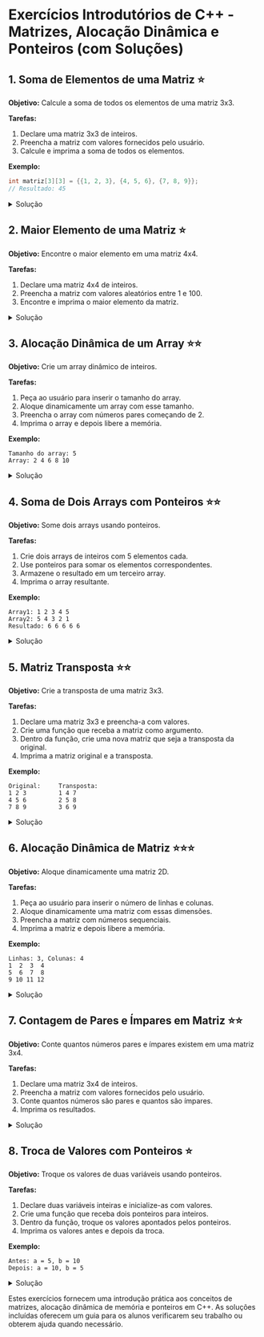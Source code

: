 # Exercícios Introdutórios de C++ - Matrizes, Alocação Dinâmica e Ponteiros (com Soluções)

## 1. Soma de Elementos de uma Matriz ⭐
**Objetivo:** Calcule a soma de todos os elementos de uma matriz 3x3.

**Tarefas:**
1. Declare uma matriz 3x3 de inteiros.
2. Preencha a matriz com valores fornecidos pelo usuário.
3. Calcule e imprima a soma de todos os elementos.

**Exemplo:**
```cpp
int matriz[3][3] = {{1, 2, 3}, {4, 5, 6}, {7, 8, 9}};
// Resultado: 45
```

<details>
<summary>Solução</summary>

```cpp
#include <iostream>
using namespace std;

int main() {
    int matriz[3][3];
    int soma = 0;

    // Preenchendo a matriz
    cout << "Digite os 9 elementos da matriz:" << endl;
    for(int i = 0; i < 3; i++) {
        for(int j = 0; j < 3; j++) {
            cin >> matriz[i][j];
        }
    }

    // Calculando a soma
    for(int i = 0; i < 3; i++) {
        for(int j = 0; j < 3; j++) {
            soma += matriz[i][j];
        }
    }

    cout << "A soma de todos os elementos é: " << soma << endl;

    return 0;
}
```

</details>

## 2. Maior Elemento de uma Matriz ⭐
**Objetivo:** Encontre o maior elemento em uma matriz 4x4.

**Tarefas:**
1. Declare uma matriz 4x4 de inteiros.
2. Preencha a matriz com valores aleatórios entre 1 e 100.
3. Encontre e imprima o maior elemento da matriz.

<details>
<summary>Solução</summary>

```cpp
#include <iostream>
#include <cstdlib>
#include <ctime>
using namespace std;

int main() {
    int matriz[4][4];
    int maior = 0;

    // Inicializar o gerador de números aleatórios
    srand(time(0));

    // Preenchendo a matriz com números aleatórios
    for(int i = 0; i < 4; i++) {
        for(int j = 0; j < 4; j++) {
            matriz[i][j] = rand() % 100 + 1;  // Números entre 1 e 100
            cout << matriz[i][j] << "\t";
            if(matriz[i][j] > maior) {
                maior = matriz[i][j];
            }
        }
        cout << endl;
    }

    cout << "O maior elemento da matriz é: " << maior << endl;

    return 0;
}
```

</details>

## 3. Alocação Dinâmica de um Array ⭐⭐
**Objetivo:** Crie um array dinâmico de inteiros.

**Tarefas:**
1. Peça ao usuário para inserir o tamanho do array.
2. Aloque dinamicamente um array com esse tamanho.
3. Preencha o array com números pares começando de 2.
4. Imprima o array e depois libere a memória.

**Exemplo:**
```
Tamanho do array: 5
Array: 2 4 6 8 10
```

<details>
<summary>Solução</summary>

```cpp
#include <iostream>
using namespace std;

int main() {
    int tamanho;
    cout << "Digite o tamanho do array: ";
    cin >> tamanho;

    // Alocação dinâmica
    int* array = new int[tamanho];

    // Preenchendo o array
    for(int i = 0; i < tamanho; i++) {
        array[i] = (i + 1) * 2;
    }

    // Imprimindo o array
    cout << "Array: ";
    for(int i = 0; i < tamanho; i++) {
        cout << array[i] << " ";
    }
    cout << endl;

    // Liberando a memória
    delete[] array;

    return 0;
}
```

</details>

## 4. Soma de Dois Arrays com Ponteiros ⭐⭐
**Objetivo:** Some dois arrays usando ponteiros.

**Tarefas:**
1. Crie dois arrays de inteiros com 5 elementos cada.
2. Use ponteiros para somar os elementos correspondentes.
3. Armazene o resultado em um terceiro array.
4. Imprima o array resultante.

**Exemplo:**
```
Array1: 1 2 3 4 5
Array2: 5 4 3 2 1
Resultado: 6 6 6 6 6
```

<details>
<summary>Solução</summary>

```cpp
#include <iostream>
using namespace std;

int main() {
    int array1[5] = {1, 2, 3, 4, 5};
    int array2[5] = {5, 4, 3, 2, 1};
    int resultado[5];

    int *ptr1 = array1;
    int *ptr2 = array2;
    int *ptr_res = resultado;

    for(int i = 0; i < 5; i++) {
        *ptr_res = *ptr1 + *ptr2;
        ptr1++;
        ptr2++;
        ptr_res++;
    }

    cout << "Resultado: ";
    for(int i = 0; i < 5; i++) {
        cout << resultado[i] << " ";
    }
    cout << endl;

    return 0;
}
```

</details>

## 5. Matriz Transposta ⭐⭐
**Objetivo:** Crie a transposta de uma matriz 3x3.

**Tarefas:**
1. Declare uma matriz 3x3 e preencha-a com valores.
2. Crie uma função que receba a matriz como argumento.
3. Dentro da função, crie uma nova matriz que seja a transposta da original.
4. Imprima a matriz original e a transposta.

**Exemplo:**
```
Original:     Transposta:
1 2 3         1 4 7
4 5 6         2 5 8
7 8 9         3 6 9
```

<details>
<summary>Solução</summary>

```cpp
#include <iostream>
using namespace std;

void transpor(int matriz[3][3]) {
    int transposta[3][3];

    for(int i = 0; i < 3; i++) {
        for(int j = 0; j < 3; j++) {
            transposta[j][i] = matriz[i][j];
        }
    }

    cout << "Matriz Original:" << endl;
    for(int i = 0; i < 3; i++) {
        for(int j = 0; j < 3; j++) {
            cout << matriz[i][j] << " ";
        }
        cout << endl;
    }

    cout << "Matriz Transposta:" << endl;
    for(int i = 0; i < 3; i++) {
        for(int j = 0; j < 3; j++) {
            cout << transposta[i][j] << " ";
        }
        cout << endl;
    }
}

int main() {
    int matriz[3][3] = {{1, 2, 3}, {4, 5, 6}, {7, 8, 9}};
    transpor(matriz);
    return 0;
}
```

</details>

## 6. Alocação Dinâmica de Matriz ⭐⭐⭐
**Objetivo:** Aloque dinamicamente uma matriz 2D.

**Tarefas:**
1. Peça ao usuário para inserir o número de linhas e colunas.
2. Aloque dinamicamente uma matriz com essas dimensões.
3. Preencha a matriz com números sequenciais.
4. Imprima a matriz e depois libere a memória.

**Exemplo:**
```
Linhas: 3, Colunas: 4
1  2  3  4
5  6  7  8
9 10 11 12
```

<details>
<summary>Solução</summary>

```cpp
#include <iostream>
using namespace std;

int main() {
    int linhas, colunas;
    cout << "Digite o número de linhas: ";
    cin >> linhas;
    cout << "Digite o número de colunas: ";
    cin >> colunas;

    // Alocação dinâmica da matriz
    int** matriz = new int*[linhas];
    for(int i = 0; i < linhas; i++) {
        matriz[i] = new int[colunas];
    }

    // Preenchendo a matriz
    int valor = 1;
    for(int i = 0; i < linhas; i++) {
        for(int j = 0; j < colunas; j++) {
            matriz[i][j] = valor++;
        }
    }

    // Imprimindo a matriz
    for(int i = 0; i < linhas; i++) {
        for(int j = 0; j < colunas; j++) {
            cout << matriz[i][j] << "\t";
        }
        cout << endl;
    }

    // Liberando a memória
    for(int i = 0; i < linhas; i++) {
        delete[] matriz[i];
    }
    delete[] matriz;

    return 0;
}
```

</details>

## 7. Contagem de Pares e Ímpares em Matriz ⭐⭐
**Objetivo:** Conte quantos números pares e ímpares existem em uma matriz 3x4.

**Tarefas:**
1. Declare uma matriz 3x4 de inteiros.
2. Preencha a matriz com valores fornecidos pelo usuário.
3. Conte quantos números são pares e quantos são ímpares.
4. Imprima os resultados.

<details>
<summary>Solução</summary>

```cpp
#include <iostream>
using namespace std;

int main() {
    int matriz[3][4];
    int pares = 0, impares = 0;

    cout << "Digite os 12 elementos da matriz:" << endl;
    for(int i = 0; i < 3; i++) {
        for(int j = 0; j < 4; j++) {
            cin >> matriz[i][j];
            if(matriz[i][j] % 2 == 0) {
                pares++;
            } else {
                impares++;
            }
        }
    }

    cout << "Quantidade de números pares: " << pares << endl;
    cout << "Quantidade de números ímpares: " << impares << endl;

    return 0;
}
```

</details>

## 8. Troca de Valores com Ponteiros ⭐
**Objetivo:** Troque os valores de duas variáveis usando ponteiros.

**Tarefas:**
1. Declare duas variáveis inteiras e inicialize-as com valores.
2. Crie uma função que receba dois ponteiros para inteiros.
3. Dentro da função, troque os valores apontados pelos ponteiros.
4. Imprima os valores antes e depois da troca.

**Exemplo:**
```
Antes: a = 5, b = 10
Depois: a = 10, b = 5
```

<details>
<summary>Solução</summary>

```cpp
#include <iostream>
using namespace std;

void trocar(int* a, int* b) {
    int temp = *a;
    *a = *b;
    *b = temp;
}

int main() {
    int a = 5, b = 10;

    cout << "Antes: a = " << a << ", b = " << b << endl;

    trocar(&a, &b);

    cout << "Depois: a = " << a << ", b = " << b << endl;

    return 0;
}
```

</details>

Estes exercícios fornecem uma introdução prática aos conceitos de matrizes, alocação dinâmica de memória e ponteiros em C++. As soluções incluídas oferecem um guia para os alunos verificarem seu trabalho ou obterem ajuda quando necessário.


